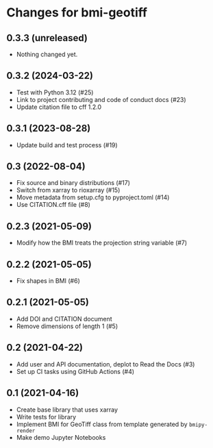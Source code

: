 # Changes for bmi-geotiff

## 0.3.3 (unreleased)

- Nothing changed yet.


## 0.3.2 (2024-03-22)

- Test with Python 3.12 (#25)
- Link to project contributing and code of conduct docs (#23)
- Update citation file to cff 1.2.0


## 0.3.1 (2023-08-28)

- Update build and test process (#19)


## 0.3 (2022-08-04)

- Fix source and binary distributions (#17)
- Switch from xarray to rioxarray (#15)
- Move metadata from setup.cfg to pyproject.toml (#14)
- Use CITATION.cff file (#8)


## 0.2.3 (2021-05-09)

- Modify how the BMI treats the projection string variable (#7)


## 0.2.2 (2021-05-05)

- Fix shapes in BMI (#6)


## 0.2.1 (2021-05-05)

- Add DOI and CITATION document
- Remove dimensions of length 1 (#5)


## 0.2 (2021-04-22)

- Add user and API documentation, deplot to Read the Docs (#3)
- Set up CI tasks using GitHub Actions (#4)


## 0.1 (2021-04-16)

- Create base library that uses xarray
- Write tests for library
- Implement BMI for GeoTiff class from template generated by `bmipy-render`
- Make demo Jupyter Notebooks
